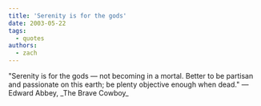 ```yaml
---
title: 'Serenity is for the gods'
date: 2003-05-22
tags:
  - quotes
authors:
  - zach
---
```


"Serenity is for the gods — not becoming in a mortal. Better to be partisan and passionate on this earth; be plenty objective enough when dead."
— Edward Abbey, \_The Brave Cowboy\_

